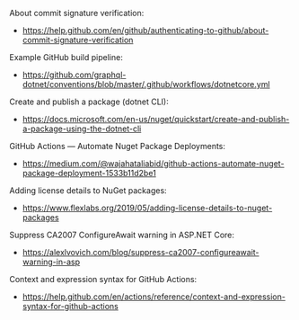 About commit signature verification:
 - https://help.github.com/en/github/authenticating-to-github/about-commit-signature-verification
 
Example GitHub build pipeline:
 - https://github.com/graphql-dotnet/conventions/blob/master/.github/workflows/dotnetcore.yml
 
Create and publish a package (dotnet CLI):
 - https://docs.microsoft.com/en-us/nuget/quickstart/create-and-publish-a-package-using-the-dotnet-cli
 
GitHub Actions — Automate Nuget Package Deployments:
 - https://medium.com/@wajahataliabid/github-actions-automate-nuget-package-deployment-1533b11d2be1

Adding license details to NuGet packages:
 - https://www.flexlabs.org/2019/05/adding-license-details-to-nuget-packages

Suppress CA2007 ConfigureAwait warning in ASP.NET Core:
 - https://alexlvovich.com/blog/suppress-ca2007-configureawait-warning-in-asp
 
Context and expression syntax for GitHub Actions:
 - https://help.github.com/en/actions/reference/context-and-expression-syntax-for-github-actions
 